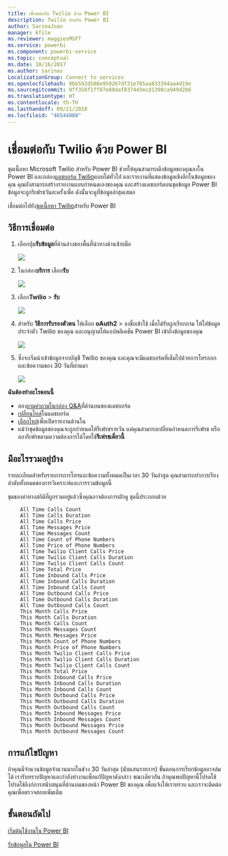 ```yaml
---
title: เชื่อมต่อกับ Twilio ด้วย Power BI
description: Twilio สำหรับ Power BI
author: SarinaJoan
manager: kfile
ms.reviewer: maggiesMSFT
ms.service: powerbi
ms.component: powerbi-service
ms.topic: conceptual
ms.date: 10/16/2017
ms.author: sarinas
LocalizationGroup: Connect to services
ms.openlocfilehash: 0bb592d508e959267df31e705aa833394aa4d19e
ms.sourcegitcommit: 0ff358f1ff87e88daf837443ecd1398ca949d2b6
ms.translationtype: HT
ms.contentlocale: th-TH
ms.lasthandoff: 09/21/2018
ms.locfileid: "46544888"
---
```

# <a name="connect-to-twilio-with-power-bi"></a>เชื่อมต่อกับ Twilio ด้วย Power BI
ชุดเนื้อหา Microsoft Twilio สำหรับ Power BI ช่วยให้คุณสามารถดึงข้อมูลของคุณลงใน Power BI และกล่อง[แดชบอร์ด Twilio](https://powerbi.microsoft.com/integrations/twilio)แบบไม่ทั่วไป และรายงานที่แสดงข้อมูลเชิงลึกในข้อมูลของคุณ คุณยังสามารถสร้างรายงานแบบกำหนดเองของคุณ และสร้างแดชบอร์ดบนชุดข้อมูล Power BI ข้อมูลจะถูกรีเฟรชวันละครั้งเพื่อ ดังนั้นจะดูที่ข้อมูลล่าสุดเสมอ

เชื่อมต่อไปยัง[ชุดเนื้อหา Twilio](https://app.powerbi.com/getdata/services/twilio)สำหรับ Power BI

## <a name="how-to-connect"></a>วิธีการเชื่อมต่อ
1. เลือกปุ่ม**รับข้อมูล**ที่ด้านล่างของพื้นที่นำทางด้านซ้ายมือ
   
   ![](media/service-connect-to-twilio/pbi_getdata.png) 
2. ในกล่อง**บริการ** เลือก**รับ**
   
   ![](media/service-connect-to-twilio/pbi_getservices.png) 
3. เลือก**Twilio** \> **รับ**
   
   ![](media/service-connect-to-twilio/twilio.png)
4. สำหรับ **วิธีการรับรองตัวตน** ให้เลือก **oAuth2** \> ลงชื่อเข้าใช้ เมื่อได้รับถูกเรียกถาม ให้ใส่ข้อมูลประจำตัว Twilio ของคุณ และอนุญาตให้แอปพลิเคชัน Power BI เข้าถึงข้อมูลของคุณ
   
   ![](media/service-connect-to-twilio/pbi_twilio_login.png)
5. ซึ่งจะเริ่มนำเข้าข้อมูลจากบัญชี Twilio ของคุณ และคุณจะมีแดชบอร์ดที่เต็มไปด้วยการโทรออกและข้อความของ 30 วันที่ผ่านมา 
   
   ![](media/service-connect-to-twilio/pbi_twilio_db.png)

**ฉันต้องทำอะไรตอนนี้**

* ลอง[ถามคำถามในกล่อง Q&A](consumer/end-user-q-and-a.md)ที่ด้านบนของแดชบอร์ด
* [เปลี่ยนไทล์](service-dashboard-edit-tile.md)ในแดชบอร์ด
* [เลือกไทล์](consumer/end-user-tiles.md)เพื่อเปิดรายงานด้านใน
* แม้ว่าชุดข้อมูลของคุณจะถูกกำหนดให้รีเฟรชรายวัน แต่คุณสามารถเปลี่ยนกำหนดการรีเฟรช หรือลองรีเฟรชตามความต้องการได้โดยใช้**รีเฟรชเดี๋ยวนี้**

## <a name="whats-included"></a>มีอะไรรวมอยู่บ้าง
รายละเอียดสำหรับรายการการโทรและข้อความทั้งหมดเป็นเวลา 30 วันล่าสุด คุณสามารถทำการเรียงลำดับทั้งหมดของการวิเคราะห์และการรวมข้อมูลนี้

ชุดของค่าทางสถิติที่ถูกรวมอยู่แล้วซึ่งคุณอาจต้องการเฝ้าดู ชุดนี้ประกอบด้วย

        All Time Calls Count  
        All Time Calls Duration  
        All Time Calls Price  
        All Time Messages Price  
        All Time Messages Count  
        All Time Count of Phone Numbers  
        All Time Price of Phone Numbers  
        All Time Twilio Client Calls Price  
        All Time Twilio Client Calls Duration  
        All Time Twilio Client Calls Count  
        All Time Total Price  
        All Time Inbound Calls Price  
        All Time Inbound Calls Duration  
        All Time Inbound Calls Count  
        All Time Outbound Calls Price  
        All Time Outbound Calls Duration  
        All Time Outbound Calls Count  
        This Month Calls Price  
        This Month Calls Duration  
        This Month Calls Count  
        This Month Messages Count  
        This Month Messages Price  
        This Month Count of Phone Numbers  
        This Month Price of Phone Numbers  
        This Month Twilio Client Calls Price  
        This Month Twilio Client Calls Duration  
        This Month Twilio Client Calls Count  
        This Month Total Price  
        This Month Inbound Calls Price  
        This Month Inbound Calls Duration  
        This Month Inbound Calls Count  
        This Month Outbound Calls Price  
        This Month Outbound Calls Duration  
        This Month Outbound Calls Count  
        This Month Inbound Messages Price  
        This Month Inbound Messages Count  
        This Month Outbound Messages Price  
        This Month Outbound Messages Count

## <a name="troubleshooting"></a>การแก้ไขปัญหา
ถ้าคุณมีจำนวนข้อมูลจำนวนมากในช่วง 30 วันล่าสุด (นับแสนรายการ) ขั้นตอนการเรียกข้อมูลอาจล่มได้ เรารับทราบปัญหาและกำลังทำงานเพื่อแก้ปัญหาดังกล่าว ขณะเดียวกัน ถ้าคุณพบปัญหานี้โปรดใช้โปรดใช้ลิงก์การสนับสนุนที่ด้านบนของหน้า Power BI ของคุณ เพื่อแจ้งให้เราทราบ และเราจะติดต่อคุณเพื่อตรวจสอบเพิ่มเติม

## <a name="next-steps"></a>ขั้นตอนถัดไป
[เริ่มต้นใช้งานใน Power BI](service-get-started.md)

[รับข้อมูลใน Power BI](service-get-data.md)

